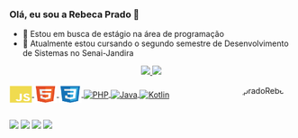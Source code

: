 ### Olá, eu sou a Rebeca Prado 👋
- 🔭 Estou em busca de estágio na área de programação 
- 🌱 Atualmente estou cursando o segundo semestre de Desenvolvimento de Sistemas no Senai-Jandira 


<div align="center">
  <a href="https://github.com/pradoRebeca">
  <img height="180em" src="https://github-readme-stats.vercel.app/api?username=pradoRebeca&show_icons=true&theme=dracula&include_all_commits=true&count_private=true"/>
  <img height="180em" src="https://github-readme-stats.vercel.app/api/top-langs/?username=pradoRebeca&layout=compact&langs_count=7&theme=dracula"/>
</div>
 <div style="display: inline_block"><br>
  <img align="center" alt="Js" height="30" width="40" src="https://raw.githubusercontent.com/devicons/devicon/master/icons/javascript/javascript-plain.svg">
  <img align="center" alt="HTML" height="30" width="40" src="https://raw.githubusercontent.com/devicons/devicon/master/icons/html5/html5-original.svg">
  <img align="center" alt="CSS" height="30" width="40" src="https://raw.githubusercontent.com/devicons/devicon/master/icons/css3/css3-original.svg">
  <img align="center" alt="PHP" height="30" width="35"  src="https://cdn-icons-png.flaticon.com/512/919/919830.png">
  <img align="center" alt="Java" height="30" width="35"  src="https://cdn-icons-png.flaticon.com/512/919/919854.png">
  <img align="center" alt="Kotlin" height="30" width="40" src="https://cdn-icons-png.flaticon.com/512/528/528260.png">
  <img align="right" alt="pradoRebeca" height="150" style="border-radius:50px;" src="https://share-cdn.picrew.me/shareImg/org/202110/338224_bEhhLXhu.png">
</div>

##
   
<div> 
  <a href="https://www.instagram.com/rebecaaprado/" target="_blank"><img src="https://img.shields.io/badge/-Instagram-%23E4405F?style=for-the-badge&logo=instagram&logoColor=white" target="_blank"></a>
 <a href="" target="_blank"><img src="https://img.shields.io/badge/Discord-7289DA?style=for-the-badge&logo=discord&logoColor=white" target="_blank"></a> 
  <a href = "mailto:rebeca.2003.prado@gmail.com"><img src="https://img.shields.io/badge/-Gmail-%23333?style=for-the-badge&logo=gmail&logoColor=white" target="_blank"></a>
  <a href="https://www.linkedin.com/in/rebeca-prado-a20759212/" target="_blank"><img src="https://img.shields.io/badge/-LinkedIn-%230077B5?style=for-the-badge&logo=linkedin&logoColor=white" target="_blank"></a> 
</div>

